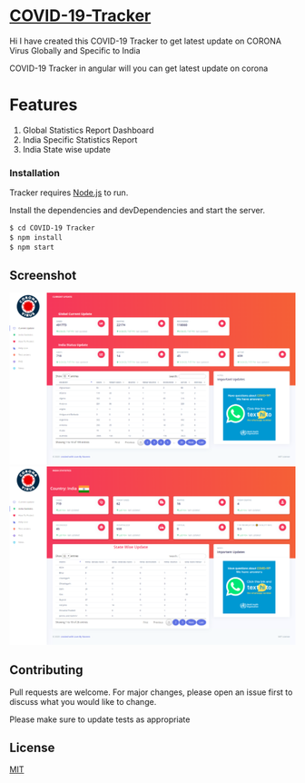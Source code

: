 # [COVID-19-Tracker](https://github.com/Mypclover/COVID-19-Tracker)

Hi I have created this COVID-19 Tracker to get latest update  on CORONA Virus  Globally and Specific to India    

COVID-19 Tracker in angular will you can get latest update on corona 

# Features

 1. Global Statistics Report Dashboard
 2. India Specific Statistics Report 
 3. India State wise update 

### Installation

Tracker  requires [Node.js](https://nodejs.org/)  to run.

Install the dependencies and devDependencies and start the server.

```sh
$ cd COVID-19 Tracker
$ npm install 
$ npm start
```

## Screenshot
![Screenshot 1](https://github.com/Mypclover/COVID-19-Tracker/blob/master/screenshot/Screenshot1.png)
![Screenshot 2](https://github.com/Mypclover/COVID-19-Tracker/blob/master/screenshot/Screenshot2.png)

##

## Contributing
Pull requests are welcome. For major changes, please open an issue first to discuss what you would like to change.

Please make sure to update tests as appropriate

## License
[MIT](https://choosealicense.com/licenses/mit/)
